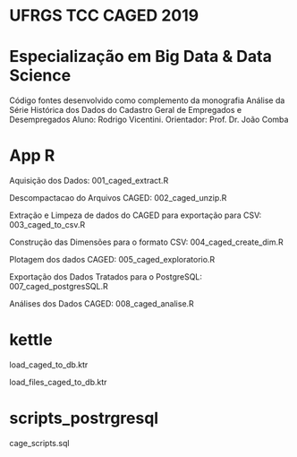 # UFRGS TCC CAGED 2019
# Especialização em Big Data & Data Science
Código fontes desenvolvido como complemento da monografia Análise da Série Histórica dos Dados do Cadastro Geral de Empregados e Desempregados
Aluno: Rodrigo Vicentini. Orientador: Prof. Dr. João Comba

# App R

Aquisição dos Dados: 001_caged_extract.R

Descompactacao do Arquivos CAGED: 002_caged_unzip.R

Extração e Limpeza de dados do CAGED para exportação para CSV: 003_caged_to_csv.R

Construção das Dimensões para o formato CSV: 004_caged_create_dim.R

Plotagem dos dados CAGED: 005_caged_exploratorio.R

Exportação dos Dados Tratados para o PostgreSQL: 007_caged_postgresSQL.R

Análises dos Dados CAGED: 008_caged_analise.R

# kettle

load_caged_to_db.ktr

load_files_caged_to_db.ktr

# scripts_postrgresql

cage_scripts.sql



